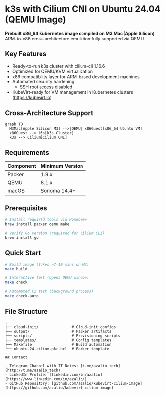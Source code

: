 # k3s with Cilium CNI on Ubuntu 24.04 (QEMU Image)

**Prebuilt x86_64 Kubernetes image compiled on M3 Mac (Apple Silicon)**  
ARM-to-x86 cross-architecture emulation fully supported via QEMU

## Key Features

- Ready-to-run k3s cluster with cilium-cli 1.16.6
- Optimized for QEMU/KVM virtualization
- x86 compatibility layer for ARM-based development machines
- Automated security hardening:
  - SSH root access disabled
- KubeVirt-ready for VM management in Kubernetes clusters (https://kubevirt.io)

## Cross-Architecture Support

```mermaid
graph TD
  M3Mac[Apple Silicon M3] -->|QEMU| x86Guest[x86_64 Ubuntu VM]
  x86Guest --> k3s[k3s Cluster]
  k3s --> Cilium[Cilium CNI]
```

## Requirements

| Component | Minimum Version |
|-----------|-----------------|
| Packer    | 1.9.x           |
| QEMU      | 8.1.x           | 
| macOS     | Sonoma 14.4+    |

## Prerequisites

```bash
# Install required tools via Homebrew
brew install packer qemu make

# Verify Go version (required for Cilium CLI)
brew install go
```

## Quick Start

```bash
# Build image (takes ~7-10 mins on M3)
make build

# Interactive test (opens QEMU window)
make check

# Automated CI test (background process)
make check-auto
```

## File Structure

```
.
├── cloud-init/               # Cloud-init configs
├── output/                   # Packer artifacts
├── scripts/                  # Provisioning scripts
├── templates/                # Config templates
├── Makefile                  # Build automation
└── ubuntu-24-cilium.pkr.hcl  # Packer template

## Contact

- Telegram Channel with IT Notes: [t.me/azalio_tech](http://t.me/azalio_tech)  
- LinkedIn Profile: [linkedin.com/in/azalio](https://www.linkedin.com/in/azalio/)  
- GitHub Repository: [github.com/azalio/kubevirt-cilium-image](https://github.com/azalio/kubevirt-cilium-image)
```
